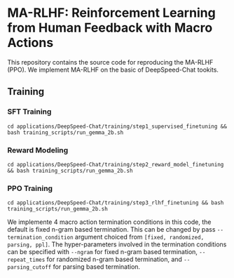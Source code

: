 # MA-RLHF: Reinforcement Learning from Human Feedback with Macro Actions

This repository contains the source code for reproducing the MA-RLHF (PPO). We implement MA-RLHF on the basic of DeepSpeed-Chat tookits.

## Training 

### SFT Training

```shell
cd applications/DeepSpeed-Chat/training/step1_supervised_finetuning && bash training_scripts/run_gemma_2b.sh
```

### Reward Modeling

```shell
cd applications/DeepSpeed-Chat/training/step2_reward_model_finetuning && bash training_scripts/run_gemma_2b.sh
```

### PPO Training

```shell
cd applications/DeepSpeed-Chat/training/step3_rlhf_finetuning && bash training_scripts/run_gemma_2b.sh
```

We implemente 4 macro action termination conditions in this code, the default is fixed n-gram based termination. This can be changed by pass `--termination_condition` argument choiced from `[fixed, randomized, parsing, ppl]`. The hyper-parameters involved in the termination conditions can be specified with `--ngram` for fixed n-gram based termination, `--repeat_times` for randomized n-gram based termination, and `--parsing_cutoff` for parsing based termination. 